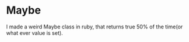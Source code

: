 # Maybe
I made a weird Maybe class in ruby, that returns true 50% of the time(or what ever value is set).

